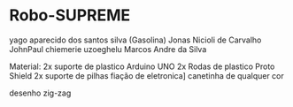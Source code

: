 # Robo-SUPREME
yago aparecido dos santos silva (Gasolina)
Jonas Nicioli de Carvalho 
JohnPaul chiemerie uzoeghelu
Marcos Andre da Silva

Material: 
2x suporte de plastico 
Arduino UNO
2x Rodas de plastico
Proto Shield 
2x suporte de pilhas
fiação de eletronica]
canetinha de qualquer cor

desenho zig-zag
